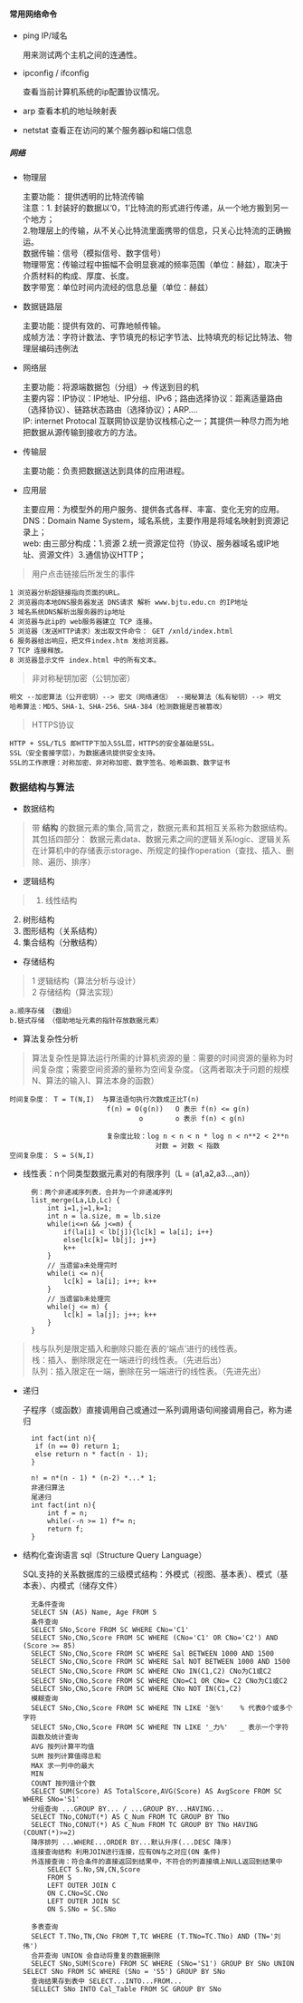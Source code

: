 #### 常用网络命令

* ping IP/域名

	用来测试两个主机之间的连通性。
	
* ipconfig / ifconfig

	查看当前计算机系统的ip配置协议情况。

* arp 查看本机的地址映射表
* netstat 查看正在访问的某个服务器ip和端口信息


	
	
##### 网络

* 物理层

	主要功能： 提供透明的比特流传输<br/>
	注意：1. 封装好的数据以‘0，1’比特流的形式进行传递，从一个地方搬到另一个地方；<br/>
	2.物理层上的传输，从不关心比特流里面携带的信息，只关心比特流的正确搬运。<br/>
	数据传输：信号（模拟信号、数字信号）<br/>
	物理带宽：传输过程中振幅不会明显衰减的频率范围（单位：赫兹），取决于介质材料的构成、厚度、长度。<br/>
	数字带宽：单位时间内流经的信息总量（单位：赫兹）

* 数据链路层

	主要功能：提供有效的、可靠地帧传输。<br/>
	成帧方法：字符计数法、字节填充的标记字节法、比特填充的标记比特法、物理层编码违例法

* 网络层

	主要功能：将源端数据包（分组）-> 传送到目的机<br/>
	主要内容：IP协议：IP地址、IP分组、IPv6；路由选择协议：距离适量路由（选择协议）、链路状态路由（选择协议）；ARP....<br/>
	IP: internet Protocal 互联网协议是协议栈核心之一；其提供一种尽力而为地把数据从源传输到接收方的方法。
	

* 传输层

	主要功能：负责把数据送达到具体的应用进程。

* 应用层

	主要应用：为模型外的用户服务、提供各式各样、丰富、变化无穷的应用。<br/>
	DNS：Domain Name System，域名系统，主要作用是将域名映射到资源记录上；<br/>
	web: 由三部分构成：1.资源 2.统一资源定位符（协议、服务器域名或IP地址、资源文件）3.通信协议HTTP；


> 用户点击链接后所发生的事件

	1 浏览器分析超链接指向页面的URL。
	2 浏览器向本地DNS服务器发送 DNS请求 解析 www.bjtu.edu.cn 的IP地址
	3 域名系统DNS解析出服务器的ip地址
	4 浏览器与此ip的 web服务器建立 TCP 连接。
	5 浏览器（发送HTTP请求）发出取文件命令： GET /xnld/index.html
	6 服务器给出响应，把文件index.htm 发给浏览器。
	7 TCP 连接释放。
	8 浏览器显示文件 index.html 中的所有文本。

> 非对称秘钥加密（公钥加密）

	明文 --加密算法（公开密钥）--> 密文（网络通信） --揭秘算法（私有秘钥）--> 明文
	哈希算法：MD5、SHA-1、SHA-256、SHA-384（检测数据是否被篡改）

> HTTPS协议

	HTTP + SSL/TLS 即HTTP下加入SSL层，HTTPS的安全基础是SSL。
	SSL（安全套接字层），为数据通讯提供安全支持。
	SSL的工作原理：对称加密、非对称加密、数字签名、哈希函数、数字证书
	
	
	
### 数据结构与算法

+ 数据结构

> 带 **结构** 的数据元素的集合,简言之，数据元素和其相互关系称为数据结构。<br/>
其包括四部分： 数据元素data、数据元素之间的逻辑关系logic、逻辑关系在计算机中的存储表示storage、所规定的操作operation（查找、插入、删除、遍历、排序）

+ 逻辑结构

> 1. 线性结构<br/>
2. 树形结构<br/>
3. 图形结构（关系结构）<br/>
4. 集合结构（分散结构）
	
- 存储结构

> 1 逻辑结构（算法分析与设计）<br/>
> 2 存储结构（算法实现）

	a.顺序存储 （数组）
	b.链式存储 （借助地址元素的指针存放数据元素）
	
	
	
+ 算法复杂性分析

> 算法复杂性是算法运行所需的计算机资源的量：需要的时间资源的量称为时间复杂度；需要空间资源的量称为空间复杂度。（这两者取决于问题的规模N、算法的输入I、算法本身的函数）
	
	时间复杂度： T = T(N,I)  与算法语句执行次数成正比T(n)
							f(n) = O(g(n))   O 表示 f(n) <= g(n)
									o		 o 表示 f(n) < g(n)
									
							复杂度比较：log n < n < n * log n < n**2 < 2**n
										对数 = 对数 < 指数
	空间复杂度： S = S(N,I)
	
+ 线性表：n个同类型数据元素对的有限序列（L = (a1,a2,a3...,an)）
	
		例：两个非递减序列表，合并为一个非递减序列
		list_merge(La,Lb,Lc) {
			int i=1,j=1,k=1;
			int n = la.size, m = lb.size
			while(i<=n && j<=m) {
				if(la[i] < lb[j]){lc[k] = la[i]; i++}
				else{lc[k]= lb[j]; j++}
				k++
			}
			// 当遗留a未处理完时
			while(i <= n){
				lc[k] = la[i]; i++; k++
			}
			// 当遗留b未处理完
			while(j <= m) {
				lc[k] = la[j]; j++; k++
			}
		}
		
> 栈与队列是限定插入和删除只能在表的‘端点’进行的线性表。<br/>
> 栈：插入、删除限定在一端进行的线性表。（先进后出）<br/>
> 队列：插入限定在一端，删除在另一端进行的线性表。（先进先出）

+ 递归

	子程序（或函数）直接调用自己或通过一系列调用语句间接调用自己，称为递归
	
		int fact(int n){
		 if (n == 0) return 1;
		 else return n * fact(n - 1);
		}
		
		n! = n*(n - 1) * (n-2) *...* 1;
		非递归算法
		尾递归
		int fact(int n){
			int f = n;
			while(--n >= 1) f*= n;
			return f;
		}


	
+ 结构化查询语言 sql（Structure Query Language）

	SQL支持的关系数据库的三级模式结构：外模式（视图、基本表）、模式（基本表）、内模式（储存文件）
	
		无条件查询
		SELECT SN (AS) Name, Age FROM S
		条件查询
		SELECT SNo,Score FROM SC WHERE CNo='C1'
		SELECT SNo,CNo,Score FROM SC WHERE (CNo='C1' OR CNo='C2') AND (Score >= 85)
		SELECT SNo,CNo,Score FROM SC WHERE Sal BETWEEN 1000 AND 1500
		SELECT SNo,CNo,Score FROM SC WHERE Sal NOT BETWEEN 1000 AND 1500
		SELECT SNo,CNo,Score FROM SC WHERE CNo IN(C1,C2) CNo为C1或C2
		SELECT SNo,CNo,Score FROM SC WHERE CNo=C1 OR CNo= C2 CNo为C1或C2
		SELECT SNo,CNo,Score FROM SC WHERE CNo NOT IN(C1,C2)
		模糊查询
		SELECT SNo,CNo,Score FROM SC WHERE TN LIKE '张%'    % 代表0个或多个字符
		SELECT SNo,CNo,Score FROM SC WHERE TN LIKE '_力%'   _ 表示一个字符
		函数及统计查询
		AVG 按列计算平均值
		SUM 按列计算值得总和
		MAX	求一列中的最大
		MIN 
		COUNT 按列值计个数
		SELECT SUM(Score) AS TotalScore,AVG(Score) AS AvgScore FROM SC WHERE SNo='S1'	
		分组查询 ...GROUP BY... / ...GROUP BY...HAVING... 
		SELECT TNo,CONUT(*) AS C_Num FROM TC GROUP BY TNo
	    SELECT TNo,CONUT(*) AS C_Num FROM TC GROUP BY TNo HAVING (COUNT(*)>=2)
	    降序排列 ...WHERE...ORDER BY...默认升序(...DESC 降序)
	    连接查询结构 利用JOIN进行连接，应有ON与之对应(ON 条件)
	    外连接查询：符合条件的直接返回到结果中，不符合的列直接填上NULL返回到结果中
	    	SELECT S.No,SN,CN,Score 
	    	FROM S 
	    	LEFT OUTER JOIN C 
	    	ON C.CNo=SC.CNo
	    	LEFT OUTER JOIN SC 
	    	ON S.SNo = SC.SNo
	    
		多表查询
		SELECT T.TNo,TN,CNo FROM T,TC WHERE (T.TNo=TC.TNo) AND (TN='刘伟')
		合并查询 UNION 会自动将重复的数据删除
		SELECT SNo,SUM(Score) FROM SC WHERE (SNo='S1') GROUP BY SNo UNION SELECT SNo FROM SC WHERE (SNo = 'S5') GROUP BY SNo
		查询结果存到表中 SELECT...INTO...FROM...
		SELLECT SNo INTO Cal_Table FROM SC GROUP BY SNo

	
